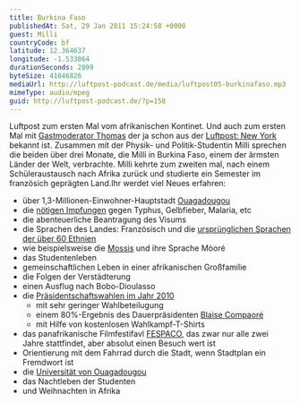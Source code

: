 ```yaml
---
title: Burkina Faso
publishedAt: Sat, 29 Jan 2011 15:24:58 +0000
guest: Milli
countryCode: bf
latitude: 12.364637
longitude: -1.533864
durationSeconds: 2899
byteSize: 41046826
mediaUrl: http://luftpost-podcast.de/media/luftpost05-burkinafaso.mp3
mimeType: audio/mpeg
guid: http://luftpost-podcast.de/?p=158
---
```


Luftpost zum ersten Mal vom afrikanischen Kontinet. Und auch zum ersten Mal mit [Gastmoderator Thomas](http://twitter.com/thomaslacher) der ja schon aus der [Luftpost: New York](http://luftpost-podcast.de/newyork) bekannt ist. Zusammen mit der Physik- und Politik-Studentin Milli sprechen die beiden über drei Monate, die Milli in Burkina Faso, einem der ärmsten Länder der Welt, verbrachte. Milli kehrte zum zweiten mal, nach einem Schüleraustausch nach Afrika zurück und studierte ein Semester im französich geprägten Land.Ihr werdet viel Neues erfahren:
* über 1,3-Millionen-Einwohner-Hauptstadt [Ouagadougou](http://wikitravel.org/de/Ouagadougou)
* die [nötigen Impfungen](http://www.tropenmedizin.de/info/burkina-faso.htm) gegen Typhus, Gelbfieber, Malaria, etc
* die abenteuerliche Beantragung des Visums
* die Sprachen des Landes: Französisch und die [ursprünglichen Sprachen der über 60 Ethnien](http://de.wikipedia.org/wiki/Burkina%5FFaso#Sprachen)
* wie beispielsweise die [Mossis](http://de.wikipedia.org/wiki/Mossi) und ihre Sprache Mòoré
* das Studentenleben
* gemeinschaftlichen Leben in einer afrikanischen Großfamilie
* die Folgen der Verstädterung
* einen Ausflug nach Bobo-Dioulasso
* die [Präsidentschaftswahlen im Jahr 2010 ](http://www.uni-mainz.de/41311.php)  
   * mit sehr geringer Wahlbeteilugung  
   * einem 80%-Ergebnis des Dauerpräsidenten [Blaise Compaoré](http://www.consulat-burkina-faso.ch/printable/burkina-faso/geschichte/blaise-compaore/index.html)  
   * mit Hilfe von kostenlosen Wahlkampf-T-Shirts
* das panafrikanische Filmfestifavl [FESPACO](http://www.fespaco.bf/), das zwar nur alle zwei Jahre stattfindet, aber absolut einen Besuch wert ist
* Orientierung mit dem Fahrrad durch die Stadt, wenn Stadtplan ein Fremdwort ist
* die [Universität von Ouagadougou](http://www.univ-ouaga.bf/)
* das Nachtleben der Studenten
* und Weihnachten in Afrika
